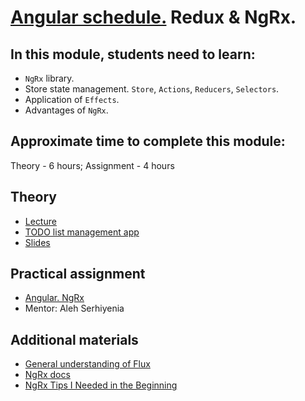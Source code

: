 # [Angular schedule.](../../README-ENG.md) Redux & NgRx.

## In this module, students need to learn:

- `NgRx` library.
- Store state management. `Store`, `Actions`, `Reducers`, `Selectors`.
- Application of `Effects`.
- Advantages of `NgRx`.

## Approximate time to complete this module:

Theory - 6 hours;
Assignment - 4 hours

## Theory

- [Lecture](https://youtu.be/cW33_Zadfew)
- [TODO list management app](https://github.com/pavelrazuvalau/todo-list-management/tree/65fd4112292fa2c8a10597587bcd371b7e617fed)
- [Slides](https://slides.com/pavelrazuvalau/angular-ngrx)

## Practical assignment

- [Angular. NgRx](../../../tasks/angular/NgRX.md)
- Mentor: Aleh Serhiyenia

## Additional materials

- [General understanding of Flux](https://facebook.github.io/flux/)
- [NgRx docs](https://ngrx.io/docs)
- [NgRx Tips I Needed in the Beginning](https://dev.to/this-is-angular/ngrx-tips-i-needed-in-the-beginning-4hno)
